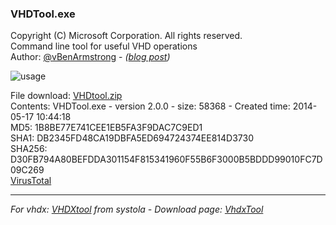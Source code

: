 
### VHDTool.exe ###

Copyright (C) Microsoft Corporation. All rights reserved.<br>
Command line tool for useful VHD operations <br>
Author: [@vBenArmstrong](https://twitter.com/vBenArmstrong) - *([blog post](https://blogs.msdn.microsoft.com/virtual_pc_guy/2009/03/25/quick-fixed-vhd-creation-tool/))*<br>

![usage](https://raw.githubusercontent.com/kacos2000/Other/master/VHDtool/VHDTool.JPG)<br>

File download: [VHDtool.zip](https://github.com/kacos2000/Other/raw/master/VHDtool/VHDTool.ZIP) <br>
Contents: VHDTool.exe - version 2.0.0 - size: 58368 - Created time: 2014-05-17 10:44:18<br>
MD5:    1B8BE77E741CEE1EB5FA3F9DAC7C9ED1 <br>
SHA1:   DB2345FD48CA19DBFA5ED694724374EE814D3730<br>
SHA256: D30FB794A80BEFDDA301154F815341960F55B6F3000B5BDDD99010FC7D09C269<br>
[VirusTotal](https://www.virustotal.com/en/file/d30fb794a80befdda301154f815341960f55b6f3000b5bddd99010fc7d09c269/analysis/)<br>



_______________________________
*For vhdx: [VHDXtool](https://blogs.technet.microsoft.com/chrad/2010/05/04/vhdtool-save-your-bacon-extend-base-virtual-machine-while-snapshots-exist-is-bad-joojoo/) from systola - Download page: [VhdxTool](https://www.systola.com/support/KB100005/)*
